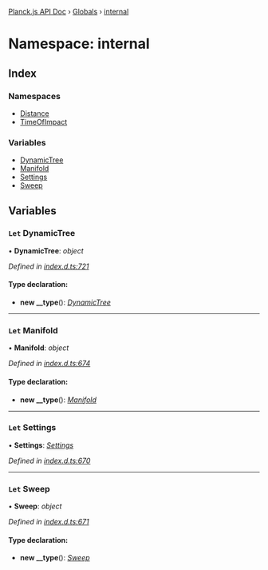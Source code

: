 [Planck.js API Doc](../README.md) › [Globals](../globals.md) › [internal](internal.md)

# Namespace: internal

## Index

### Namespaces

* [Distance](internal.distance.md)
* [TimeOfImpact](internal.timeofimpact.md)

### Variables

* [DynamicTree](internal.md#let-dynamictree)
* [Manifold](internal.md#let-manifold)
* [Settings](internal.md#let-settings)
* [Sweep](internal.md#let-sweep)

## Variables

### `Let` DynamicTree

• **DynamicTree**: *object*

*Defined in [index.d.ts:721](https://github.com/shakiba/planck.js/blob/9a1fbe4/lib/index.d.ts#L721)*

#### Type declaration:

* **new __type**(): *[DynamicTree](../classes/dynamictree.md)*

___

### `Let` Manifold

• **Manifold**: *object*

*Defined in [index.d.ts:674](https://github.com/shakiba/planck.js/blob/9a1fbe4/lib/index.d.ts#L674)*

#### Type declaration:

* **new __type**(): *[Manifold](../interfaces/manifold.md)*

___

### `Let` Settings

• **Settings**: *[Settings](../classes/settings.md)*

*Defined in [index.d.ts:670](https://github.com/shakiba/planck.js/blob/9a1fbe4/lib/index.d.ts#L670)*

___

### `Let` Sweep

• **Sweep**: *object*

*Defined in [index.d.ts:671](https://github.com/shakiba/planck.js/blob/9a1fbe4/lib/index.d.ts#L671)*

#### Type declaration:

* **new __type**(): *[Sweep](../classes/sweep.md)*
